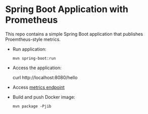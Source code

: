 # Spring Boot Application with Prometheus

This repo contains a simple Spring Boot application that publishes Proemtheus-style metrics.

- Run application:

  ```
  mvn spring-boot:run
  ```

- Access the application:

  curl http://localhost:8080/hello

- Access [metrics endpoint](http://localhost:8080/actuator/prometheus)

- Build and push Docker image:

  ```
  mvn package -Pjib
  ```

